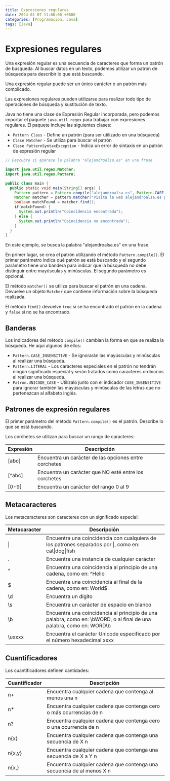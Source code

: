 ```yaml
---
title: Expresiones regulares
date: 2024-01-07 11:00:00 +0800
categories: [Programación, Java]
tags: [Java]
---
```


# Expresiones regulares

Una expresión regular es una secuencia de caracteres que forma un patrón de búsqueda. Al buscar datos en un texto, podemos utilizar un patrón de búsqueda para describir lo que está buscando.

Una expresión regular puede ser un único carácter o un patrón más complicado.

Las expresiones regulares pueden utilizarse para realizar todo tipo de operaciones de búsqueda y sustitución de texto.

Java no tiene una clase de Expresión Regular incorporada, pero podemos importar el paquete `java.util.regex` para trabajar con expresiones regulares. El paquete incluye las siguientes clases:

* `Pattern Class` - Define un patrón (para ser utilizado en una búsqueda)
* `Clase Matcher` - Se utiliza para buscar el patrón
* `Clase PatternSyntaxException` - Indica un error de sintaxis en un patrón de expresión regular

```java
// Descubre si aparece la palabra "alejandroalsa.es" en una frase

import java.util.regex.Matcher;
import java.util.regex.Pattern;

public class main {
  public static void main(String[] args) {
    Pattern pattern = Pattern.compile("alejandroalsa.es", Pattern.CASE_INSENSITIVE);
    Matcher matcher = pattern.matcher("Visita la web alejandroalsa.es para encontrar contenido de calidad");
    boolean matchFound = matcher.find();
    if(matchFound) {
      System.out.println("Coincidencia encontrada");
    } else {
      System.out.println("Coincidencia no encontrada");
    }
  }
}
```

En este ejemplo, se busca la palabra "alejandroalsa.es" en una frase.

En primer lugar, se crea el patrón utilizando el método `Pattern.compile()`. El primer parámetro indica qué patrón se está buscando y el segundo parámetro tiene una bandera para indicar que la búsqueda no debe distinguir entre mayúsculas y minúsculas. El segundo parámetro es opcional.

El método `matcher()` se utiliza para buscar el patrón en una cadena. Devuelve un objeto `Matcher` que contiene información sobre la búsqueda realizada.

El método `find()` devuelve `true` si se ha encontrado el patrón en la cadena y `false` si no se ha encontrado.

## Banderas

Los indicadores del método `compile()` cambian la forma en que se realiza la búsqueda. He aquí algunos de ellos:

* `Pattern.CASE_INSENSITIVE` - Se ignorarán las mayúsculas y minúsculas al realizar una búsqueda.
* `Pattern.LITERAL` - Los caracteres especiales en el patrón no tendrán ningún significado especial y serán tratados como caracteres ordinarios al realizar una búsqueda.
* `Patrón.UNICODE_CASE` - Utilízalo junto con el indicador `CASE_INSENSITIVE` para ignorar también las mayúsculas y minúsculas de las letras que no pertenezcan al alfabeto inglés.

## Patrones de expresión regulares 

El primer parámetro del método `Pattern.compile()` es el patrón. Describe lo que se está buscando.

Los corchetes se utilizan para buscar un rango de caracteres:

| Expresión | Descripción |
|-----------|-------------|
| [abc]      | Encuentra un carácter de las opciones entre corchetes |
| [^abc]     | Encuentra un carácter que NO esté entre los corchetes |
| [0-9]      | Encuentra un carácter del rango 0 al 9 |

## Metacaracteres

Los metacaracteres son caracteres con un significado especial:

| Metacaracter | Descripción |
|--------------|-------------|
| \|           | Encuentra una coincidencia con cualquiera de los patrones separados por \|, como en: cat\|dog\|fish |
| .            | Encuentra una instancia de cualquier carácter |
| ^            | Encuentra una coincidencia al principio de una cadena, como en: ^Hello |
| $            | Encuentra una coincidencia al final de la cadena, como en: World$ |
| \d           | Encuentra un dígito |
| \s           | Encuentra un carácter de espacio en blanco |
| \b           | Encuentra una coincidencia al principio de una palabra, como en: \bWORD, o al final de una palabra, como en: WORD\b |
| \uxxxx       | Encuentra el carácter Unicode especificado por el número hexadecimal xxxx |

## Cuantificadores 

Los cuantificadores definen cantidades:

| Cuantificador | Descripción |
|---------------|-------------|
| n+            | Encuentra cualquier cadena que contenga al menos una n |
| n*            | Encuentra cualquier cadena que contenga cero o más ocurrencias de n |
| n?            | Encuentra cualquier cadena que contenga cero o una ocurrencia de n |
| n{x}          | Encuentra cualquier cadena que contenga una secuencia de X n |
| n{x,y}        | Encuentra cualquier cadena que contenga una secuencia de X a Y n |
| n{x,}         | Encuentra cualquier cadena que contenga una secuencia de al menos X n |

